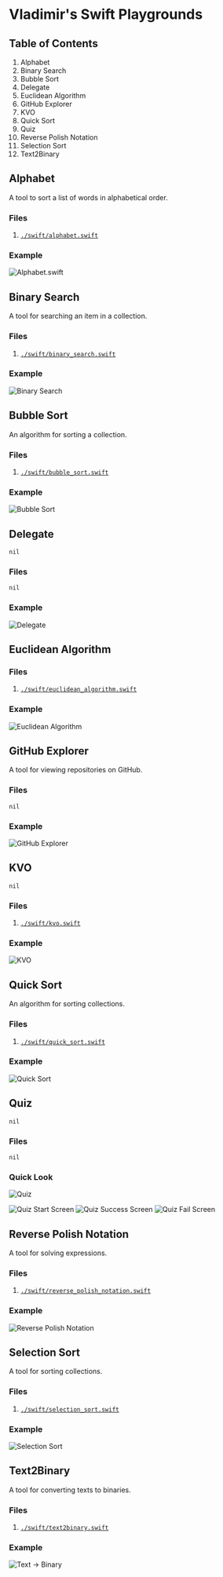 # Vladimir's Swift Playgrounds
## Table of Contents
1. Alphabet
2. Binary Search
3. Bubble Sort
4. Delegate
5. Euclidean Algorithm
6. GitHub Explorer
7. KVO
8. Quick Sort
9. Quiz
10. Reverse Polish Notation
11. Selection Sort
12. Text2Binary

## Alphabet
A tool to sort a list of words in alphabetical order.

### Files
1. [`./swift/alphabet.swift`](./swift/alphabet.swift)

### Example
![Alphabet.swift](./photos/alphabet.png)

## Binary Search
A tool for searching an item in a collection.

### Files
1. [`./swift/binary_search.swift`](./swift/binary_search.swift)

### Example
![Binary Search](./photos/binary_search.png)

## Bubble Sort
An algorithm for sorting a collection.

### Files
1. [`./swift/bubble_sort.swift`](./swift/bubble_sort.swift)

### Example
![Bubble Sort](./photos/bubble_sort.png)

## Delegate
`nil`

### Files
`nil`

### Example
![Delegate](./videos/delegate.gif)

## Euclidean Algorithm
### Files
1. [`./swift/euclidean_algorithm.swift`](./swift/euclidean_algorithm.swift)

### Example
![Euclidean Algorithm](./photos/euclidean_algorithm.png)

## GitHub Explorer
A tool for viewing repositories on GitHub.

### Files
`nil`

### Example
![GitHub Explorer](./videos/github_explorer.gif)

## KVO
`nil`

### Files
1. [`./swift/kvo.swift`](./swift/kvo.swift)

### Example
![KVO](./photos/kvo.png)

## Quick Sort
An algorithm for sorting collections.

### Files
1. [`./swift/quick_sort.swift`](./swift/quick_sort.swift)

### Example
![Quick Sort](./photos/quick_sort.png)

## Quiz
`nil`

### Files
`nil`

### Quick Look
![Quiz](./videos/quiz.gif)

![Quiz Start Screen](./photos/quiz/quiz_startScreen.png)
![Quiz Success Screen](./photos/quiz/quiz_successScreen.png)
![Quiz Fail Screen](./photos/quiz/quiz_failScreen.png)

## Reverse Polish Notation
A tool for solving expressions.

### Files
1. [`./swift/reverse_polish_notation.swift`](./swift/reverse_polish_notation.swift)

### Example
![Reverse Polish Notation](./photos/reverse_polish_notation.png)

## Selection Sort
A tool for sorting collections.

### Files
1. [`./swift/selection_sort.swift`](./swift/selection_sort.swift)

### Example
![Selection Sort](./photos/selection_sort.png)

## Text2Binary
A tool for converting texts to binaries.

### Files
1. [`./swift/text2binary.swift`](./swift/text2binary.swift)

### Example
![Text -> Binary](./photos/text2binary.png)
